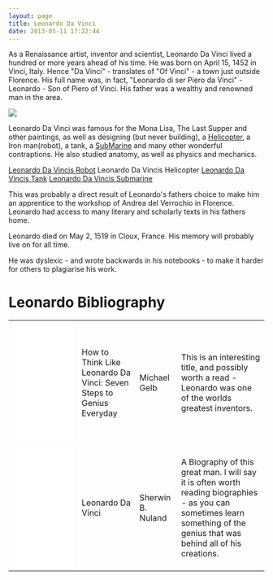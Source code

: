 ```yaml
---
layout: page
title: Leonardo Da Vinci
date: 2013-05-11 17:22:44
---
```

As a Renaissance artist, inventor and scientist, Leonardo Da Vinci lived a hundred or more years ahead of his time.  He was born on April 15, 1452 in Vinci, Italy.  Hence "Da Vinci" - translates of "Of Vinci" - a town just outside Florence.  His full name was, in fact, "Leonardo di ser Piero da Vinci" - Leonardo - Son of Piero of Vinci.  His father was a wealthy and renowned man in the area.

![](https://upload.wikimedia.org/wikipedia/commons/c/cb/Francesco_Melzi_-_Portrait_of_Leonardo.png)

Leonardo Da Vinci was famous for the Mona Lisa, The Last Supper and other paintings, as well as designing (but never building), a <a href="/wiki/helicopter.html" title="Helicopter">Helicopter</a>, a Iron man(robot), a tank, a <a href="/wiki/submarine.html" title="SubMarine">SubMarine</a> and many other wonderful contraptions.  He also studied anatomy, as well as physics and mechanics.

<a href="/wiki/leonardo_da_vincis_robot.html" title="The Humanoid Robot Designed By Leonardo Da Vinci">Leonardo Da Vincis Robot</a>
Leonardo Da Vincis Helicopter
<a href="/wiki/leonardo_da_vincis_tank.html" title="Leonardo Da Vincis Tank">Leonardo Da Vincis Tank</a>
<a href="/wiki/leonardo_da_vincis_submarine.html" title="Leonardo Da Vincis Submarine">Leonardo Da Vincis Submarine</a>

This was probably a direct result of Leonardo's fathers choice to make him an apprentice to the workshop of Andrea del Verrochio in Florence. Leonardo had access to many literary and scholarly texts in his fathers home.

Leonardo died on May 2, 1519 in Cloux, France.  His memory will probably live on for all time.

He was dyslexic - and wrote backwards in his notebooks - to make it harder for others to plagiarise his work.

# Leonardo Bibliography

<table class="normal" id="fancytable_1"> <tr> <td> <iframe style="width:120px;height:240px;" marginwidth="0" marginheight="0" scrolling="no" frameborder="0" src="//ws-eu.amazon-adsystem.com/widgets/q?ServiceVersion=20070822&OneJS=1&Operation=GetAdHtml&MarketPlace=GB&source=ss&ref=as_ss_li_til&ad_type=product_link&tracking_id=orionrobots-21&language=en_GB&marketplace=amazon&region=GB&placement=0440508274&asins=0440508274&linkId=95f7ee33f30a899d26312264bba25f69&show_border=true&link_opens_in_new_window=true"></iframe> </td> <td>How to Think Like Leonardo Da Vinci: Seven Steps to Genius Everyday</td> <td>Michael Gelb</td> <td>This is an interesting title, and possibly worth a read - Leonardo was one of the worlds greatest inventors.</td> </tr>
<tr> <td> <iframe style="width:120px;height:240px;" marginwidth="0" marginheight="0" scrolling="no" frameborder="0" src="//ws-eu.amazon-adsystem.com/widgets/q?ServiceVersion=20070822&OneJS=1&Operation=GetAdHtml&MarketPlace=GB&source=ss&ref=as_ss_li_til&ad_type=product_link&tracking_id=orionrobots-21&marketplace=amazon&region=GB&placement=075381269X&asins=075381269X&linkId=b3ae305315cca39a23794cd2670158b2&show_border=true&link_opens_in_new_window=true"></iframe> </td> <td>Leonardo Da Vinci</td> <td> Sherwin B. Nuland </td> <td>A Biography of this great man. I will say it is often worth reading biographies - as you can sometimes learn something of the genius that was behind all of his creations.</td> </tr> </table>
